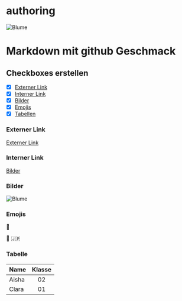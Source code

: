 # authoring
![Blume](octocat.png)

# Markdown mit github Geschmack 
## Checkboxes erstellen
- [x] [Externer Link](#externer-Link)
- [x] [Interner Link](#interner-Link)
- [x] [Bilder](#bilder)
- [x] [Emojis](#emojis)
- [x] [Tabellen](#tabelle)

### Externer Link 
[Externer Link](htttps://docs.github.com/de)

### Interner Link
[Bilder](images)

### Bilder
![Blume]()

### Emojis
🦁

:imp:
:jp:

 ### Tabelle
 | Name | Klasse |
 | :-- | :--: |
 | Aisha | 02 |
 | Clara | 01 |
